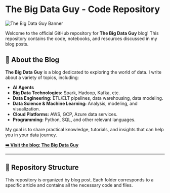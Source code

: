 # The Big Data Guy - Code Repository

![The Big Data Guy Banner](https://via.placeholder.com/1200x300.png?text=The+Big+Data+Guy+Blog)

Welcome to the official GitHub repository for **The Big Data Guy** blog! This repository contains the code, notebooks, and resources discussed in my blog posts.

## 📝 About the Blog

**The Big Data Guy** is a blog dedicated to exploring the world of data. I write about a variety of topics, including:

* **AI Agents**
* **Big Data Technologies:** Spark, Hadoop, Kafka, etc.
* **Data Engineering:** ETL/ELT pipelines, data warehousing, data modeling.
* **Data Science & Machine Learning:** Analysis, modeling, and visualization.
* **Cloud Platforms:** AWS, GCP, Azure data services.
* **Programming:** Python, SQL, and other relevant languages.

My goal is to share practical knowledge, tutorials, and insights that can help you in your data journey.

**[➡️ Visit the blog: The Big Data Guy](https://thebigdataguy.substack.com/)**

---

## 📂 Repository Structure

This repository is organized by blog post. Each folder corresponds to a specific article and contains all the necessary code and files.
